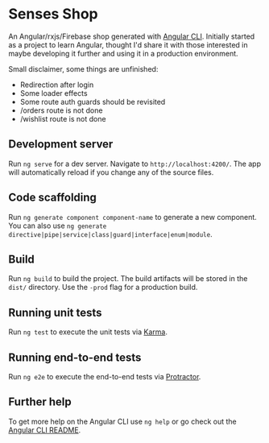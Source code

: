 # Senses Shop

An Angular/rxjs/Firebase shop generated with [Angular CLI](https://github.com/angular/angular-cli). Initially started as a project to learn Angular, thought I'd share it with those interested in maybe developing it further and using it in a production environment. 

Small disclaimer, some things are unfinished:
- Redirection after login
- Some loader effects
- Some route auth guards should be revisited
- /orders route is not done 
- /wishlist route is not done

## Development server

Run `ng serve` for a dev server. Navigate to `http://localhost:4200/`. The app will automatically reload if you change any of the source files.

## Code scaffolding

Run `ng generate component component-name` to generate a new component. You can also use `ng generate directive|pipe|service|class|guard|interface|enum|module`.

## Build

Run `ng build` to build the project. The build artifacts will be stored in the `dist/` directory. Use the `-prod` flag for a production build.

## Running unit tests

Run `ng test` to execute the unit tests via [Karma](https://karma-runner.github.io).

## Running end-to-end tests

Run `ng e2e` to execute the end-to-end tests via [Protractor](http://www.protractortest.org/).

## Further help

To get more help on the Angular CLI use `ng help` or go check out the [Angular CLI README](https://github.com/angular/angular-cli/blob/master/README.md).
